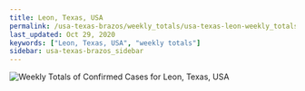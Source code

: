 ```yaml
---
title: Leon, Texas, USA
permalink: /usa-texas-brazos/weekly_totals/usa-texas-leon-weekly_totals.html
last_updated: Oct 29, 2020
keywords: ["Leon, Texas, USA", "weekly totals"]
sidebar: usa-texas-brazos_sidebar
---
```


![Weekly Totals of Confirmed Cases for Leon, Texas, USA](/covid_tracker/images/graphs/usa-texas-leon-weekly_totals_graph.png)
